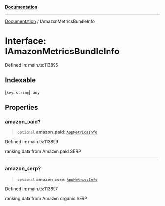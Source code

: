 [**Documentation**](../README.md)

***

[Documentation](../README.md) / IAmazonMetricsBundleInfo

# Interface: IAmazonMetricsBundleInfo

Defined in: main.ts:113895

## Indexable

\[`key`: `string`\]: `any`

## Properties

### amazon\_paid?

> `optional` **amazon\_paid**: [`AppMetricsInfo`](../classes/AppMetricsInfo.md)

Defined in: main.ts:113899

ranking data from Amazon paid SERP

***

### amazon\_serp?

> `optional` **amazon\_serp**: [`AppMetricsInfo`](../classes/AppMetricsInfo.md)

Defined in: main.ts:113897

ranking data from Amazon organic SERP
